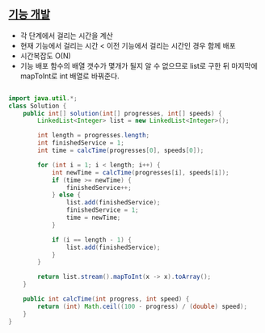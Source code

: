 ## [기능 개발](https://programmers.co.kr/learn/courses/30/lessons/42586)

* 각 단계에서 걸리는 시간을 계산
* 현재 기능에서 걸리는 시간 < 이전 기능에서 걸리는 시간인 경우 함께 배포
* 시간복잡도 O(N)
* 기능 배포 함수의 배열 갯수가 몇개가 될지 알 수 없으므로 list로 구한 뒤 마지막에 mapToInt로 int 배열로 바꿔준다.

```java

import java.util.*;
class Solution {
	public int[] solution(int[] progresses, int[] speeds) {
		LinkedList<Integer> list = new LinkedList<Integer>();

		int length = progresses.length;
		int finishedService = 1;
		int time = calcTime(progresses[0], speeds[0]);

		for (int i = 1; i < length; i++) {
			int newTime = calcTime(progresses[i], speeds[i]);
			if (time >= newTime) {
				finishedService++;
			} else {
				list.add(finishedService);
				finishedService = 1;
				time = newTime;
			}

			if (i == length - 1) {
				list.add(finishedService);
			}
		}

		return list.stream().mapToInt(x -> x).toArray();
	}

	public int calcTime(int progress, int speed) {
		return (int) Math.ceil((100 - progress) / (double) speed);
	}
}

```
